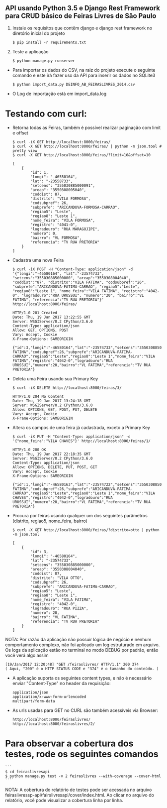 ## API usando Python 3.5 e Django Rest Framework para CRUD básico de Feiras Livres de São Paulo

1) Instale os requisitos que contêm django e django rest framework no diretório inicial do projeto

    ```
    $ pip install -r requirements.txt
    ```

2) Teste a aplicação

    ```
    $ python manage.py runserver
    ```

- Para importar os dados do CSV, na raiz do projeto execute o seguinte comando e este irá fazer uso da API para inserir os dados no SQLite3

    ```
    $ python import_data.py DEINFO_AB_FEIRASLIVRES_2014.csv
    ```

- O Log de importação está em import_data.log


# Testando com curl:

- Retorna todas as Feiras, também é possível realizar paginação com limit e offset

    ```
    $ curl -iX GET http://localhost:8000/feiras/
    $ curl -X GET http://localhost:8000/feiras/ | python -m json.tool # pretty view
    $ curl -X GET http://localhost:8000/feiras/?limit=10&offset=10
    ```

    ```
    [
        {
            "id": 1,
            "longi": "-46550164",
            "lat": "-23558733",
            "setcens": "355030885000091",
            "areap": "3550308005040",
            "coddist": 87,
            "distrito": "VILA FORMOSA",
            "codsubpref": 26,
            "subprefe": "ARICANDUVA-FORMOSA-CARRAO",
            "regiao5": "Leste",
            "regiao8": "Leste 1",
            "nome_feira": "VILA FORMOSA",
            "registro": "4041-0",
            "logradouro": "RUA MARAGOJIPE",
            "numero": 0,
            "bairro": "VL FORMOSA",
            "referencia": "TV RUA PRETORIA"
        }
    ]
    ```

- Cadastra uma nova Feira

    ```
    $ curl -iX POST -H "Content-Type: application/json" -d '{"longi":"-46580164", "lat":"-23574733", "setcens":"355030885000000", "areap":"3550308004040", "coddist":"87", "distrito":"VILA FATIMA", "codsubpref":"26", "subprefe":"ARICANDUVA-FATIMA-CARRAO", "regiao5":"Leste", "regiao8":"Leste 1", "nome_feira":"VILA FATIMA", "registro":"4042-0", "logradouro":"RUA URUSSUI", "numero":"20", "bairro":"VL FATIMA", "referencia":"TV RUA PRETORIA"}' http://localhost:8000/feiras/
    ```

    ```
    HTTP/1.0 201 Created
    Date: Thu, 19 Jan 2017 13:22:55 GMT
    Server: WSGIServer/0.2 CPython/3.6.0
    Content-Type: application/json
    Allow: GET, OPTIONS, POST
    Vary: Accept, Cookie
    X-Frame-Options: SAMEORIGIN

    {"id":3,"longi":"-46580164","lat":"-23574733","setcens":"355030885000000","areap":"3550308004040","coddist":87,"distrito":"VILA FATIMA","codsubpref":26,"subprefe":"ARICANDUVA-FATIMA-CARRAO","regiao5":"Leste","regiao8":"Leste 1","nome_feira":"VILA FATIMA","registro":"4042-0","logradouro":"RUA URUSSUI","numero":20,"bairro":"VL FATIMA","referencia":"TV RUA PRETORIA"}
    ```

- Deleta uma Feira usando sua Primary Key

    ```
    $ curl -iX DELETE http://localhost:8000/feiras/3/
    ```

    ```
    HTTP/1.0 204 No Content
    Date: Thu, 19 Jan 2017 13:24:18 GMT
    Server: WSGIServer/0.2 CPython/3.6.0
    Allow: OPTIONS, GET, POST, PUT, DELETE
    Vary: Accept, Cookie
    X-Frame-Options: SAMEORIGIN
    ```

- Altera os campos de uma feira já cadastrada, exceto a Primary Key

    ```
    $ curl -iX PUT -H "Content-Type: application/json" -d '{"nome_feira":"VILA CHAVES"}' http://localhost:8000/feiras/1/
    ```

    ```
    HTTP/1.0 200 OK
    Date: Thu, 19 Jan 2017 22:18:35 GMT
    Server: WSGIServer/0.2 CPython/3.6.0
    Content-Type: application/json
    Allow: OPTIONS, DELETE, PUT, POST, GET
    Vary: Accept, Cookie
    X-Frame-Options: SAMEORIGIN

    {"id":1,"longi":"-46580163","lat":"-23574722","setcens":"355030885000000","areap":"3550308004040","coddist":87,"distrito":"VILA FATIMA","codsubpref":26,"subprefe":"ARICANDUVA-FATIMA-CARRAO","regiao5":"Leste","regiao8":"Leste 1","nome_feira":"VILA CHAVES","registro":"4042-0","logradouro":"RUA URUSSUI","numero":20,"bairro":"VL FATIMA","referencia":"TV RUA PRETORIA"}
    ```

- Procura por feiras usando qualquer um dos seguintes parâmetros (distrito, regiao5, nome_feira, bairro)

    ```
    $ curl -X GET http://localhost:8000/feiras/?distrito=otto | python -m json.tool
    ```

    ```
    [
        {
            "id": 3,
            "longi": "-46580164",
            "lat": "-23574733",
            "setcens": "355030885000000",
            "areap": "3550308004040",
            "coddist": 87,
            "distrito": "VILA OTTO",
            "codsubpref": 26,
            "subprefe": "ARICANDUVA-FATIMA-CARRAO",
            "regiao5": "Leste",
            "regiao8": "Leste 1",
            "nome_feira": "VILA FATIMA",
            "registro": "4042-0",
            "logradouro": "RUA PIZZA",
            "numero": 20,
            "bairro": "VL FATIMA",
            "referencia": "TV RUA PRETORIA"
        }
    ]
    ```

NOTA: Por razão da aplicação não possuir lógica de negócio e nenhum comportamento complexo, não foi aplicado um log estruturado em arquivo. Os logs da aplicação estão no terminal no modo DEBUG por padrão, então você verá algo assim

    [19/Jan/2017 12:20:48] "GET /feiraslivres/ HTTP/1.1" 200 374
    ( Aqui, "200" é o HTTP STATUS CODE e "374" é o tamanho do conteúdo. )


- A aplicação suporta os seguintes content types, e não é necessário enviar "Content-Type" no header da requisição:

    ```
    application/json
    application/x-www-form-urlencoded
    multipart/form-data
    ```

- As urls usadas para GET no CURL são também acessíveis via Browser:

    ```
    http://localhost:8000/feiraslivres/
    http://localhost:8000/feiraslivres/2/
    ```

# Para observar a cobertura dos testes, rode os seguintes comandos

    ```
    $ cd feiraslivresapi
    $ python manage.py test -v 2 feiraslivres --with-coverage --cover-html
    ```

NOTA: A cobertura do relatório de testes pode ser acessada no arquivo feiraslivressp-api/fairslivresapi/cover/index.html. Ao clicar no arquivo do relatório, você pode visualizar a cobertura linha por linha.
